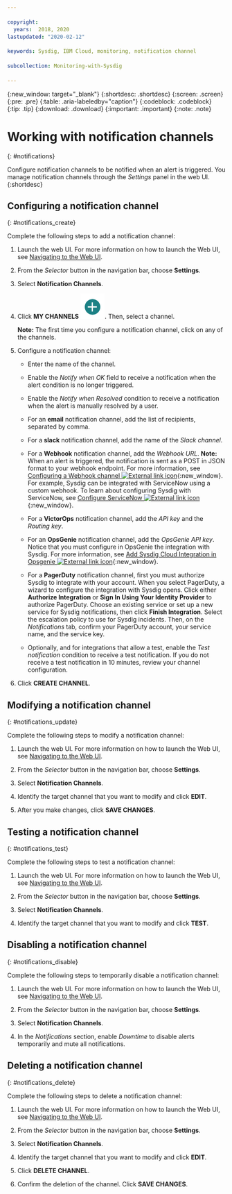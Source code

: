 ```yaml
---

copyright:
  years:  2018, 2020
lastupdated: "2020-02-12"

keywords: Sysdig, IBM Cloud, monitoring, notification channel

subcollection: Monitoring-with-Sysdig

---
```


{:new_window: target="_blank"}
{:shortdesc: .shortdesc}
{:screen: .screen}
{:pre: .pre}
{:table: .aria-labeledby="caption"}
{:codeblock: .codeblock}
{:tip: .tip}
{:download: .download}
{:important: .important}
{:note: .note}


# Working with notification channels
{: #notifications}

Configure notification channels to be notified when an alert is triggered. You manage notification channels through the *Settings* panel in the web UI.
{:shortdesc}
 

## Configuring a notification channel
{: #notifications_create}

Complete the following steps to add a notification channel:

1. Launch the web UI. For more information on how to launch the Web UI, see [Navigating to the Web UI](/docs/Monitoring-with-Sysdig?topic=Monitoring-with-Sysdig-launch#launch). 
    
2. From the *Selector* button in the navigation bar, choose **Settings**.

3. Select **Notification Channels**.

4. Click **MY CHANNELS** ![add icon](../images/add.png). Then, select a channel.

    **Note:** The first time you configure a notification channel, click on any of the channels.

5. Configure a notification channel:

    * Enter the name of the channel.

    * Enable the *Notify when OK* field to receive a notification when the alert condition is no longer triggered.

    * Enable the *Notify when Resolved* condition to receive a notification when the alert is manually resolved by a user.

    * For an **email** notification channel, add the list of recipients, separated by comma.

    * For a **slack** notification channel, add the name of the *Slack channel*.

    * For a **Webhook** notification channel, add the *Webhook URL*. **Note:** When an alert is triggered, the notification is sent as a POST in JSON format to your webhook endpoint. For more information, see [Configuring a Webhook channel ![External link icon](../../icons/launch-glyph.svg "External link icon")](https://docs.sysdig.com/en/configure-a-webhook-channel.html){:new_window}. For example, Sysdig can be integrated with ServiceNow using a custom webhook. To learn about configuring Sysdig with ServiceNow, see [Configure ServiceNow ![External link icon](../../icons/launch-glyph.svg "External link icon")](https://docs.sysdig.com/en/configure-servicenow.html){:new_window}.

    * For a **VictorOps** notification channel, add the *API key* and the *Routing key*.

    * For an **OpsGenie** notification channel, add the *OpsGenie API key*. Notice that you must configure in OpsGenie the integration with Sysdig. For more information, see [Add Sysdig Cloud Integration in Opsgenie ![External link icon](../../icons/launch-glyph.svg "External link icon")](https://docs.opsgenie.com/v1.0/docs/sysdig-cloud-integration){:new_window}.

    * For a **PagerDuty** notification channel, first you must authorize Sysdig to integrate with your account. When you select PagerDuty, a wizard to configure the integration with Sysdig opens. Click either **Authorize Integration** or **Sign In Using Your Identity Provider** to authorize PagerDuty. Choose an existing service or set up a new service for Sysdig notifications, then click **Finish Integration**. Select the escalation policy to use for Sysdig incidents. Then, on the *Notifications* tab, confirm your PagerDuty account, your service name, and the service key. 

    * Optionally, and for integrations that allow a test, enable the *Test notification* condition to receive a test notification. If you do not receive a test notification in 10 minutes, review your channel configuration. 

6. Click **CREATE CHANNEL**. 



## Modifying a notification channel
{: #notifications_update}

Complete the following steps to modify a notification channel:

1. Launch the web UI. For more information on how to launch the Web UI, see [Navigating to the Web UI](/docs/Monitoring-with-Sysdig?topic=Monitoring-with-Sysdig-launch#launch). 
    
2. From the *Selector* button in the navigation bar, choose **Settings**.

3. Select **Notification Channels**.

4. Identify the target channel that you want to modify and click **EDIT**.

5. After you make changes, click **SAVE CHANGES**.



## Testing a notification channel
{: #notifications_test}

Complete the following steps to test a notification channel:

1. Launch the web UI. For more information on how to launch the Web UI, see [Navigating to the Web UI](/docs/Monitoring-with-Sysdig?topic=Monitoring-with-Sysdig-launch#launch). 
    
2. From the *Selector* button in the navigation bar, choose **Settings**.

3. Select **Notification Channels**.

4. Identify the target channel that you want to modify and click **TEST**.



## Disabling a notification channel
{: #notifications_disable}

Complete the following steps to temporarily disable a notification channel:

1. Launch the web UI. For more information on how to launch the Web UI, see [Navigating to the Web UI](/docs/Monitoring-with-Sysdig?topic=Monitoring-with-Sysdig-launch#launch). 
    
2. From the *Selector* button in the navigation bar, choose **Settings**.

3. Select **Notification Channels**.

4. In the *Notifications* section, enable *Downtime* to disable alerts temporarily and mute all notifications.

## Deleting a notification channel
{: #notifications_delete}

Complete the following steps to delete a notification channel:

1. Launch the web UI. For more information on how to launch the Web UI, see [Navigating to the Web UI](/docs/Monitoring-with-Sysdig?topic=Monitoring-with-Sysdig-launch#launch). 
    
2. From the *Selector* button in the navigation bar, choose **Settings**.

3. Select **Notification Channels**.

4. Identify the target channel that you want to modify and click **EDIT**.

5. Click **DELETE CHANNEL**.

6. Confirm the deletion of the channel. Click **SAVE CHANGES**.




